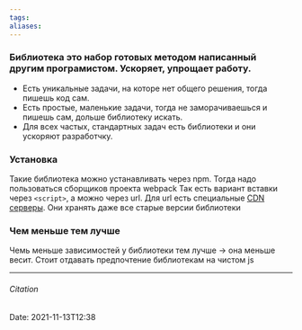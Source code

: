 ```yaml
---
tags: 
aliases: 
---
```

### Библиотека это набор готовых методом написанный другим програмистом. Ускоряет, упрощает работу.

- Есть уникальные задачи, на которе нет общего решения, тогда пишешь код сам.
- Есть простые, маленькие задачи, тогда не заморачиваешься и пишешь сам, дольше библиотеку искать.
- Для всех частых, стандартных задач есть библиотеки и они ускоряют разработчку.

### Установка
Такие библиотека можно устанавливать через npm. Тогда надо пользоваться сборщиков проекта webpack
Так есть вариант вставки  через `<script>`, а можно через url. 
Для url есть специальные [CDN  серверы](https://cdnjs.com/). Они хранять даже все старые версии библиотеки

### Чем меньше тем лучше
Чемь меньше зависимостей у библиотеки тем лучше → она меньше весит. Стоит отдавать предпочтение библиотекам на чистом js

---
###### Citation
Date: 2021-11-13T12:38
